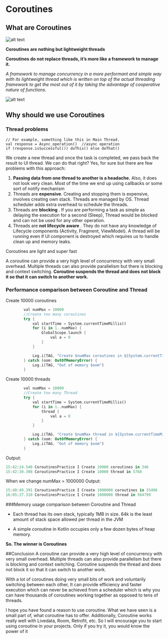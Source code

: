 # Coroutines

## What are Coroutines

![alt text](https://www.howtodoandroid.com/wp-content/uploads/2021/10/kotlin-coroutines.png)

**Coroutines are nothing but lightweight threads**

**Coroutines do not replace threads, it’s more like a framework to manage it.**

*A framework to manage concurrency in a more performant and simple way with its lightweight thread which is written on top of the actual threading framework to get the most out of it by taking the advantage of cooperative nature of functions.*

![alt text](https://amitshekhar.me/_next/image?url=%2Fstatic%2Fimages%2Fblog%2Fsuspend-function-coroutines.png&w=640&q=75)



## Why should we use Coroutines

### Thread problems

```
// For example, something like this in Main Thread.
val response = Async_operation()  //async operation
if (response.isSuccessful()) doThis() else doThat()
```

We create a new thread and once the task is completed, we pass back the result to UI thread. We can do that right? Yes, for sure but there are few problems with this approach:

1. **Passing data from one thread to another is a headache.** Also, it does not look very clean. Most of the time we end up using callbacks or some sort of notify mechanism
2. Threads are  **expensive**. Creating and stopping them is expensive, involves creating own stack. Threads are managed by OS. Thread scheduler adds extra overhead to schedule the threads.
3. Threads are  **blocking** . If you are performing a task as simple as delaying the execution for a second (Sleep), Thread would be blocked and can not be used for any other operation.
4. Threads are  **not lifecycle aware** . They do not have any knowledge of Lifecycle components (Activity, Fragment, ViewModel). A thread will be running even if UI component is destroyed which requires us to handle clean up and memory leaks.

Coroutines are light and super fast

A coroutine can provide a very high level of concurrency with very small overhead. Multiple threads can also provide parallelism but there is blocking and context switching. **Coroutine suspends the thread and does not block it so that it can switch to another work.**

### Performance comparison between Coroutine and Thread

Create 10000 coroutines

```dart
        val numMax = 10000
        //Create too many coroutines
        try {
            val startTime = System.currentTimeMillis()
            for (i in 1..numMax) {
                GlobalScope.launch {
                    val a = 0
                }
            }

            Log.i(TAG, "Create $numMax coroutines in ${System.currentTimeMillis() - startTime}")
        } catch (oom: OutOfMemoryError) {
            Log.i(TAG, "Out of memory $oom")
        }
```

Create 10000 threads

```dart
        val numMax = 10000
        //Create too many Thread
        try {
            val startTime = System.currentTimeMillis()
            for (i in 1..numMax) {
                thread {
                    val a = 0
                }
            }

            Log.i(TAG, "Create $numMax thread in ${System.currentTimeMillis() - startTime}")
        } catch (oom: OutOfMemoryError) {
            Log.i(TAG, "Out of memory $oom")
        }
```

Output: 
```dart
15:42:24.540 CoroutinesPractice I Create 10000 coroutines in 346
15:42:30.308 CoroutinesPractice I Create 10000 thread in 5768
```

When we change numMax = 1000000
Output:
```dart
15:48:49.391 CoroutinesPractice I Create 1000000 coroutines in 33496
16:05:27.310 CoroutinesPractice I Create 1000000 thread in 564799
```

###Memory usage comparison between Coroutine and Thread 
* Each thread has its own stack, typically 1MB in size. 64k is the least amount of stack space allowed per thread in the JVM

* A simple coroutine in Kotlin occupies only a few dozen bytes of heap memory.

**So. The winner is Coroutines** 

##Conclusion
A coroutine can provide a very high level of concurrency with very small overhead. 
Multiple threads can also provide parallelism but there is blocking and context switching. Coroutine suspends the thread and does not block it so that it can switch to another work.

With a lot of coroutines doing very small bits of work and voluntarily switching between each other, It can provide efficiency and faster execution which can never be achieved from a scheduler which is why you can have thousands of coroutines working together as opposed to tens of threads.

I hope you have found a reason to use coroutine. What we have seen is a small part of, what coroutine has to offer. Additionally, Coroutine works really well with Livedata, Room, Retrofit, etc. So I will encourage you to start using coroutine in your projects. Only if you try it, you would know the power of it